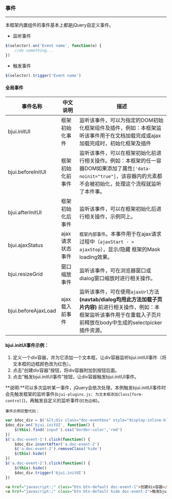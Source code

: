 ### 事件
***
本框架内置组件的事件基本上都是jQuery自定义事件。
* 监听事件
```js
$(selector).on('Event name', function(e) {
    //do something...
})
```
* 触发事件
```js
$(selector).trigger('Event name')
```

#### 全局事件

| 事件名称 | 中文说明 | 描述 |
| -- | -- | -- |
| bjui.initUI | 框架初始化事件 | 监听该事件，可以为指定的DOM初始化框架组件及插件，例如：本框架监听该事件用于在文档加载完成或ajax加载完成时，初始化框架及插件 |
  | bjui.beforeInitUI | 框架初始化前事件 | 监听该事件，可以在框架初始化前进行相关操作。例如：本框架的任一容器DOM如果添加了属性`['data-noinit="true"]`，该容器内的元素都不会被初始化，处理这个流程就监听了本件事。 |
| bjui.afterInitUI | 框架初始化后事件 | 监听该事件，可以在框架初始化后进行相关操作，示例同上。 |
| bjui.ajaxStatus | ajax请求状态事件 | `框架内部事件`。本事件用于在ajax请求过程中（`ajaxStart - > ajaxStop`），显示/隐藏 框架的Mask loading效果。 |
| bjui.resizeGrid | 窗口缩放事件 | 监听该事件，可在浏览器窗口或dialog窗口缩放时进行相关操作。 |
| bjui.beforeAjaxLoad | ajax载入前事件 | 监听该事件，可在使用`ajaxUrl`方法 **(navtab/dialog均用此方法加载子页片内容)** 前进行相关操作，例如：本框架监听该事件用于在重载入子页片前释放在body中生成的selectpicker插件资源。 |
#### bjui.initUI事件示例：
1. 定义一个div容器，并为它添加一个文本框，让div容器监听bjui.initUI事件（将文本框的边框颜色改为红色）。
2. 点击"创建div容器"按钮，将div容器附加到按钮后面。
3. 点击"触发bjui.initUI事件"按钮，让div容器触发bjui.initUI事件。

**说明:**可以多次监听某一事件，jQuery会依次处理，本例触发bjui.initUI事件时会先触发框架的监听事件(`bjui-plugins.js: 为文本框添加Class[form-control]`)，再触发自定义的监听事件(`红色边框`)。

`事件示例完整代码：`
```js
var $doc_div = $('&lt;div class="doc-eventbox" style="display:inline-block; margin-left:10px;"><input type="text"></div>')
$doc_div.on('bjui.initUI', function() {
    $(this).find('input').css('border-color','red')
})
$('a.doc-event-1').click(function() {
    $doc_div.insertAfter('a.doc-event-2')
    $('a.doc-event-2').removeClass('hide')
    $(this).hide()
})
$('a.doc-event-2').click(function() {
    $(this).hide()
    $doc_div.trigger('bjui.initUI')
})
```
```html
<a href="javascript:;" class="btn btn-default doc-event-1">创建div容器</a>
<a href="javascript:;" class="btn btn-default hide doc-event-2">触发bjui.initUI事件</a>
```